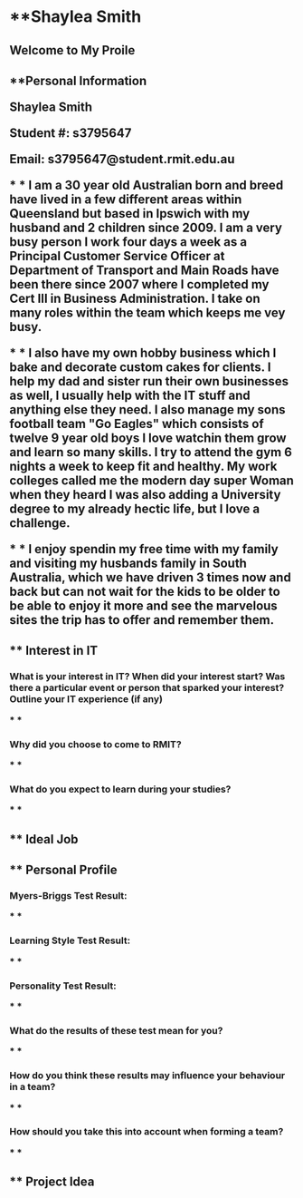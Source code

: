 # **Shaylea Smith
<h2> Welcome to My Proile

<h2> **Personal Information

<p> Shaylea Smith </p>
<p> Student #: s3795647 </p>
<p> Email: s3795647@student.rmit.edu.au </p>

<p> * * I am a 30 year old Australian born and breed have lived in a few different areas within Queensland but based in Ipswich with my husband and 2 children since 2009. I am a very busy person I work four days a week as a Principal Customer Service Officer at Department of Transport and Main Roads have been there since 2007 where I completed my Cert III in Business Administration. I take on many roles within the team which keeps me vey busy. </p>

<p> * *  I also have my own hobby business which I bake and decorate custom cakes for clients. I help my dad and sister run their own businesses as well, I usually help with the IT stuff and anything else they need. I also manage my sons football team "Go Eagles" which consists of twelve 9 year old boys I love watchin them grow and learn so many skills. I try to attend the gym 6 nights a week to keep fit and healthy. My work colleges called me the modern day super Woman when they heard I was also adding a University degree to my already hectic life, but I love a challenge. </p>

<p> * * I enjoy spendin my free time with my family and visiting my husbands family in South Australia, which we have driven 3 times now and back but can not wait for the kids to be older to be able to enjoy it more and see the marvelous sites the trip has to offer and remember them. </P>


<h2> ** Interest in IT

<h3> What is your interest in IT? When did your interest start? Was there a particular event or person that sparked your interest? Outline your IT experience (if any)
  <p> * *   </p>
  
<h3> Why did you choose to come to RMIT?
  <p> * *  </p>

<h3> What do you expect to learn during your studies?
  <p> * *  </p>
  
  
  
<h2> ** Ideal Job


<h2> ** Personal Profile

<h3> <p> Myers-Briggs Test Result: </p>
  <p> * *  </p>
<h3> <p> Learning Style Test Result: </p>
  <p> * *  </p>
<h3> <p> Personality Test Result: </p>
  <p> * *  </p>

<h3> What do the results of these test mean for you? 
  <p> * *  </p>
  
<h3> How do you think these results may influence your behaviour in a team? 
  <p> * *  </p>
  
<h3> How should you take this into account when forming a team? 
  <p> * *  </p>

<h2> ** Project Idea
